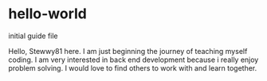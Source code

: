 # hello-world
initial guide file

Hello, Stewwy81 here. I am just beginning the journey of teaching myself coding. I am very interested in back end development because i really enjoy problem solving. I would love to find others to work with and learn together.
